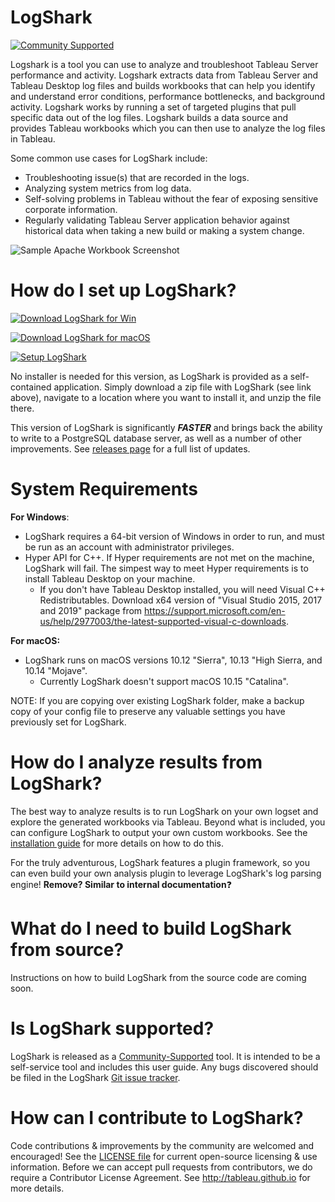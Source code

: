 # LogShark
[![Community Supported](https://img.shields.io/badge/Support%20Level-Community%20Supported-457387.svg)](https://www.tableau.com/support-levels-it-and-developer-tools)

Logshark is a tool you can use to analyze and troubleshoot Tableau Server performance and activity. Logshark extracts data from Tableau Server and Tableau Desktop log files and builds workbooks that can help you identify and understand error conditions, performance bottlenecks, and background activity. Logshark works by running a set of targeted plugins that pull specific data out of the log files. Logshark builds a data source and provides Tableau workbooks which you can then use to analyze the log files in Tableau.

Some common use cases for LogShark include: 
  * Troubleshooting issue(s) that are recorded in the logs. 
  * Analyzing system metrics from log data. 
  * Self-solving problems in Tableau without the fear of exposing sensitive corporate information. 
  * Regularly validating Tableau Server application behavior against historical data when taking a new build or making a system change.
  
![Sample Apache Workbook Screenshot](/Logshark.CLI/Resources/SampleScreenshot.png)

# How do I set up LogShark?

[![Download LogShark for Win](https://img.shields.io/badge/Download%20Logshark-Version%203.0.1-blue.svg)](https://github.com/tableau/Logshark/releases/download/3.0.1/Setup_Logshark_v3.0.1.exe)

[![Download LogShark for macOS](https://img.shields.io/badge/Download%20Logshark-Version%203.0.1-blue.svg)](https://github.com/tableau/Logshark/releases/download/3.0.1/Setup_Logshark_v3.0.1.exe)

[![Setup LogShark](https://img.shields.io/badge/Setup%20Logshark-Installation%20and%20User%20Guide-lightgrey.svg)](https://tableau.github.io/Logshark/)

No installer is needed for this version, as LogShark is provided as a self-contained application. Simply download a zip file with LogShark (see link above), navigate to a location where you want to install it, and unzip the file there.

This version of LogShark is significantly ***FASTER*** and brings back the ability to write to a PostgreSQL database server, as well as a number of other improvements. See [releases page](https://github.com/tableau/Logshark/releases/latest) for a full list of updates.

# System Requirements

**For Windows**: 
-  LogShark requires a 64-bit version of Windows in order to run, and must be run as an account with administrator privileges. 
- Hyper API for C++. If Hyper requirements are not met on the machine, LogShark will fail. The simpest way to meet Hyper requirements is to install Tableau Desktop on your machine.
  - If you don't have Tableau Desktop installed, you will need Visual C++ Redistributables. Download x64 version of "Visual Studio 2015, 2017 and 2019" package from https://support.microsoft.com/en-us/help/2977003/the-latest-supported-visual-c-downloads.

**For macOS:** 
- LogShark runs on macOS versions 10.12 "Sierra", 10.13 "High Sierra, and 10.14 "Mojave".
  - Currently LogShark doesn't support macOS 10.15 "Catalina".

NOTE: If you are copying over existing LogShark folder, make a backup copy of your config file to preserve any valuable settings you have previously set for LogShark.

# How do I analyze results from LogShark?

The best way to analyze results is to run LogShark on your own logset and explore the generated workbooks via Tableau. Beyond what is included, you can configure LogShark to output your own custom workbooks. See the [installation guide](https://tableau.github.io/Logshark/) for more details on how to do this.

For the truly adventurous, LogShark features a plugin framework, so you can even build your own analysis plugin to leverage LogShark's log parsing engine!  **Remove? Similar to internal documentation**:question:

# What do I need to build LogShark from source? 

Instructions on how to build LogShark from the source code are coming soon.


# Is LogShark supported?

LogShark is released as a [Community-Supported](https://www.tableau.com/support/itsupport) tool. It is intended to be a self-service tool and includes this user guide. Any bugs discovered should be filed in the LogShark [Git issue tracker](https://github.com/tableau/Logshark/issues).

# How can I contribute to LogShark?

Code contributions & improvements by the community are welcomed and encouraged! See the [LICENSE file](https://github.com/tableau/Logshark/blob/master/LICENSE) for current open-source licensing & use information.  Before we can accept pull requests from contributors, we do require a Contributor License Agreement.  See http://tableau.github.io for more details.
